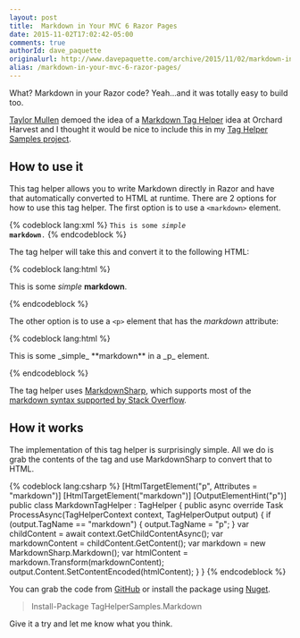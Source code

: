 ```yaml
---
layout: post
title:  Markdown in Your MVC 6 Razor Pages
date: 2015-11-02T17:02:42-05:00
comments: true
authorId: dave_paquette
originalurl: http://www.davepaquette.com/archive/2015/11/02/markdown-in-your-mvc-6-razor-pages.aspx
alias: /markdown-in-your-mvc-6-razor-pages/
---
```


What? Markdown in your Razor code? Yeah...and it was totally easy to build too.

[Taylor Mullen][1] demoed the idea of a [Markdown Tag Helper][2] idea at Orchard Harvest and I thought it would be nice to include this in my [Tag Helper Samples project][3].

## How to use it

This tag helper allows you to write Markdown directly in Razor and have that automatically converted to HTML at runtime. There are 2 options for how to use this tag helper. The first option is to use a `<markdown>` element.

{% codeblock lang:xml %}
<code><markdown>This is some _simple_ **markdown**.</markdown></code>
{% endcodeblock %}

The tag helper will take this and convert it to the following HTML:

{% codeblock lang:html %}
<p>This is some <em>simple</em> <strong>markdown</strong>.</p>
{% endcodeblock %}

The other option is to use a `<p>` element that has the _markdown_ attribute:

{% codeblock lang:html %}
<p markdown="">This is some _simple_ **markdown** in a _p_ element.</p>
{% endcodeblock %}

The tag helper uses [MarkdownSharp][4], which supports most of the [markdown syntax supported by Stack Overflow][5].

## How it works

The implementation of this tag helper is surprisingly simple. All we do is grab the contents of the tag and use MarkdownSharp to convert that to HTML.

{% codeblock lang:csharp %}
[HtmlTargetElement("p", Attributes = "markdown")]
[HtmlTargetElement("markdown")]
[OutputElementHint("p")]
public class MarkdownTagHelper : TagHelper
{
    public async override Task ProcessAsync(TagHelperContext context, TagHelperOutput output)
    {
        if (output.TagName == "markdown")
        {
        output.TagName = "p";
        }
        var childContent = await context.GetChildContentAsync();
        var markdownContent = childContent.GetContent();
        var markdown = new MarkdownSharp.Markdown();
        var htmlContent = markdown.Transform(markdownContent);
        output.Content.SetContentEncoded(htmlContent);
    }
}
{% endcodeblock %}

You can grab the code from [GitHub][3] or install the package using [Nuget][6].

> Install-Package TagHelperSamples.Markdown

Give it a try and let me know what you think.

[1]: https://twitter.com/ntaylormullen
[2]: https://www.youtube.com/watch?v=jD4H-CBab9o
[3]: https://github.com/dpaquette/TagHelperSamples
[4]: https://code.google.com/p/markdownsharp/
[5]: http://stackoverflow.com/editing-help
[6]: https://www.nuget.org/packages/TagHelperSamples.Markdown
